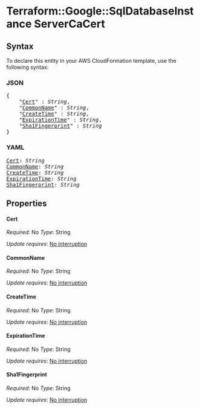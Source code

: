 # Terraform::Google::SqlDatabaseInstance ServerCaCert

## Syntax

To declare this entity in your AWS CloudFormation template, use the following syntax:

### JSON

<pre>
{
    "<a href="#cert" title="Cert">Cert</a>" : <i>String</i>,
    "<a href="#commonname" title="CommonName">CommonName</a>" : <i>String</i>,
    "<a href="#createtime" title="CreateTime">CreateTime</a>" : <i>String</i>,
    "<a href="#expirationtime" title="ExpirationTime">ExpirationTime</a>" : <i>String</i>,
    "<a href="#sha1fingerprint" title="Sha1Fingerprint">Sha1Fingerprint</a>" : <i>String</i>
}
</pre>

### YAML

<pre>
<a href="#cert" title="Cert">Cert</a>: <i>String</i>
<a href="#commonname" title="CommonName">CommonName</a>: <i>String</i>
<a href="#createtime" title="CreateTime">CreateTime</a>: <i>String</i>
<a href="#expirationtime" title="ExpirationTime">ExpirationTime</a>: <i>String</i>
<a href="#sha1fingerprint" title="Sha1Fingerprint">Sha1Fingerprint</a>: <i>String</i>
</pre>

## Properties

#### Cert

_Required_: No
_Type_: String

_Update requires_: [No interruption](https://docs.aws.amazon.com/AWSCloudFormation/latest/UserGuide/using-cfn-updating-stacks-update-behaviors.html#update-no-interrupt)

#### CommonName

_Required_: No
_Type_: String

_Update requires_: [No interruption](https://docs.aws.amazon.com/AWSCloudFormation/latest/UserGuide/using-cfn-updating-stacks-update-behaviors.html#update-no-interrupt)

#### CreateTime

_Required_: No
_Type_: String

_Update requires_: [No interruption](https://docs.aws.amazon.com/AWSCloudFormation/latest/UserGuide/using-cfn-updating-stacks-update-behaviors.html#update-no-interrupt)

#### ExpirationTime

_Required_: No
_Type_: String

_Update requires_: [No interruption](https://docs.aws.amazon.com/AWSCloudFormation/latest/UserGuide/using-cfn-updating-stacks-update-behaviors.html#update-no-interrupt)

#### Sha1Fingerprint

_Required_: No
_Type_: String

_Update requires_: [No interruption](https://docs.aws.amazon.com/AWSCloudFormation/latest/UserGuide/using-cfn-updating-stacks-update-behaviors.html#update-no-interrupt)

